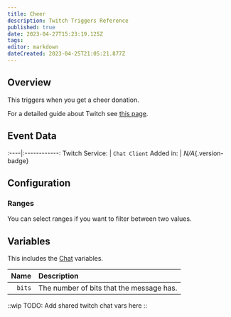 ```yaml
---
title: Cheer
description: Twitch Triggers Reference
published: true
date: 2023-04-27T15:23:19.125Z
tags: 
editor: markdown
dateCreated: 2023-04-25T21:05:21.877Z
---
```


## Overview
This triggers when you get a cheer donation.

For a detailed guide about Twitch see [this page](/Platforms/Twitch).

## Event Data
:----|:------------:
Twitch Service: | `Chat Client`
Added in: | *N/A*{.version-badge}

## Configuration
### Ranges
You can select ranges if you want to filter between two values.

## Variables
This includes the [Chat](/Variables/Chat-Variables) variables.

Name | Description
----:|:------------
`bits` | The number of bits that the message has.

::wip
TODO: Add shared twitch chat vars here
::